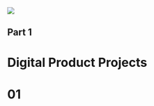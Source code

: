 <div class="chapter-intro">
  <img src="./assets/images/chapter-1.jpg" />
  <div class="title">
    <h2>Part 1</h2>
    <h1>
      Digital Product Projects
    </h1>
  </div>
</div>
<h1 class="chapter-number">01</h1>